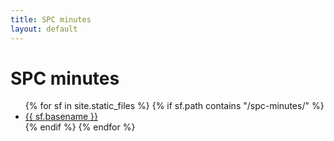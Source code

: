 ```yaml
---
title: SPC minutes
layout: default
---
```


# SPC minutes

<ul class="flist">
{% for  sf in site.static_files %}
 {% if sf.path contains "/spc-minutes/" %}
  <li>
   <a href="{{sf.path}}">{{ sf.basename }}</a>
  </li>
  {% endif %}
{% endfor %}
</ul>

